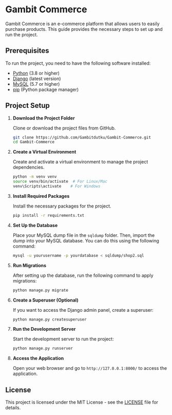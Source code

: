 # Gambit Commerce

Gambit Commerce is an e-commerce platform that allows users to easily purchase products. This guide provides the necessary steps to set up and run the project.

## Prerequisites

To run the project, you need to have the following software installed:

- [Python](https://www.python.org/downloads/) (3.8 or higher)
- [Django](https://www.djangoproject.com/download/) (latest version)
- [MySQL](https://dev.mysql.com/downloads/mysql/) (5.7 or higher)
- [pip](https://pip.pypa.io/en/stable/) (Python package manager)

## Project Setup

1. **Download the Project Folder**

   Clone or download the project files from GitHub.

   ```bash
   git clone https://github.com/Gambitdutku/Gambit-Commerce.git
   cd Gambit-Commerce
   ```

2. **Create a Virtual Environment**

   Create and activate a virtual environment to manage the project dependencies.

   ```bash
   python -m venv venv
   source venv/bin/activate  # For Linux/Mac
   venv\Scripts\activate    # For Windows
   ```

3. **Install Required Packages**

   Install the necessary packages for the project.

   ```bash
   pip install -r requirements.txt
   ```

4. **Set Up the Database**

   Place your MySQL dump file in the `sqldump` folder. Then, import the dump into your MySQL database. You can do this using the following command:

   ```bash
   mysql -u yourusername -p yourdatabase < sqldump/shop2.sql
   ```

5. **Run Migrations**

   After setting up the database, run the following command to apply migrations:

   ```bash
   python manage.py migrate
   ```

6. **Create a Superuser (Optional)**

   If you want to access the Django admin panel, create a superuser:

   ```bash
   python manage.py createsuperuser
   ```

7. **Run the Development Server**

   Start the development server to run the project:

   ```bash
   python manage.py runserver
   ```

8. **Access the Application**

   Open your web browser and go to `http://127.0.0.1:8000/` to access the application.

## License

This project is licensed under the MIT License - see the [LICENSE](LICENSE) file for details.